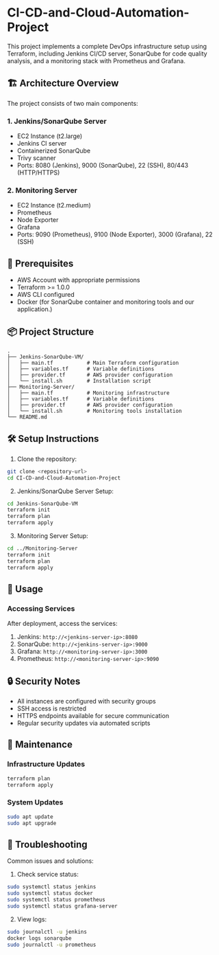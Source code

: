 # CI-CD-and-Cloud-Automation-Project

This project implements a complete DevOps infrastructure setup using Terraform, including Jenkins CI/CD server, SonarQube for code quality analysis, and a monitoring stack with Prometheus and Grafana.

## 🏗️ Architecture Overview

The project consists of two main components:

### 1. Jenkins/SonarQube Server
- EC2 Instance (t2.large)
- Jenkins CI server
- Containerized SonarQube
- Trivy scanner
- Ports: 8080 (Jenkins), 9000 (SonarQube), 22 (SSH), 80/443 (HTTP/HTTPS)

### 2. Monitoring Server
- EC2 Instance (t2.medium)
- Prometheus
- Node Exporter
- Grafana
- Ports: 9090 (Prometheus), 9100 (Node Exporter), 3000 (Grafana), 22 (SSH)

## 🚀 Prerequisites

- AWS Account with appropriate permissions
- Terraform >= 1.0.0
- AWS CLI configured
- Docker (for SonarQube container and monitoring tools and our application.)

## 📦 Project Structure

```
.
├── Jenkins-SonarQube-VM/
│   ├── main.tf           # Main Terraform configuration
│   ├── variables.tf      # Variable definitions
│   ├── provider.tf       # AWS provider configuration
│   └── install.sh        # Installation script
├── Monitoring-Server/
│   ├── main.tf           # Monitoring infrastructure
│   ├── variables.tf      # Variable definitions
│   ├── provider.tf       # AWS provider configuration
│   └── install.sh        # Monitoring tools installation
└── README.md
```

## 🛠️ Setup Instructions

1. Clone the repository:
```bash
git clone <repository-url>
cd CI-CD-and-Cloud-Automation-Project
```

2. Jenkins/SonarQube Server Setup:
```bash
cd Jenkins-SonarQube-VM
terraform init
terraform plan
terraform apply
```

3. Monitoring Server Setup:
```bash
cd ../Monitoring-Server
terraform init
terraform plan
terraform apply
```

## 📝 Usage

### Accessing Services

After deployment, access the services:

1. Jenkins: `http://<jenkins-server-ip>:8080`
2. SonarQube: `http://<jenkins-server-ip>:9000`
3. Grafana: `http://<monitoring-server-ip>:3000`
4. Prometheus: `http://<monitoring-server-ip>:9090`

## 🔒 Security Notes

- All instances are configured with security groups
- SSH access is restricted
- HTTPS endpoints available for secure communication
- Regular security updates via automated scripts

## 🔧 Maintenance

### Infrastructure Updates
```bash
terraform plan
terraform apply
```

### System Updates
```bash
sudo apt update
sudo apt upgrade
```

## 🐛 Troubleshooting

Common issues and solutions:

1. Check service status:
```bash
sudo systemctl status jenkins
sudo systemctl status docker
sudo systemctl status prometheus
sudo systemctl status grafana-server
```

2. View logs:
```bash
sudo journalctl -u jenkins
docker logs sonarqube
sudo journalctl -u prometheus
```
